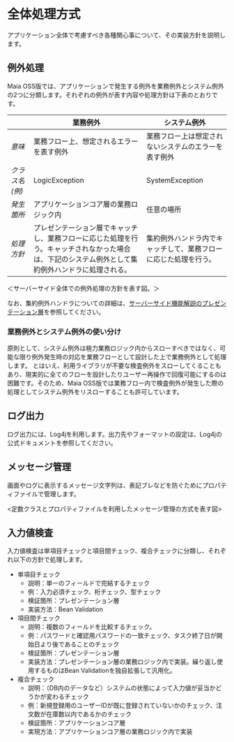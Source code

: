 # 全体処理方式

アプリケーション全体で考慮すべき各種関心事について、その実装方針を説明します。

## 例外処理

Maia OSS版では、アプリケーションで発生する例外を業務例外とシステム例外の2つに分類します。それぞれの例外が表す内容や処理方針は下表のとおりです。

|  |  業務例外  |  システム例外  |
| ---- | ---- | ---- |
| *意味* | 業務フロー上、想定されるエラーを表す例外 | 業務フロー上は想定されないシステムのエラーを表す例外 |
| *クラス名(例)* | LogicException | SystemException |
| *発生箇所* | アプリケーションコア層の業務ロジック内 | 任意の場所 |
| *処理方針* | プレゼンテーション層でキャッチし、業務フローに応じた処理を行う。キャッチされなかった場合は、下記のシステム例外として集約例外ハンドラに処理される。 | 集約例外ハンドラ内でキャッチして、業務フローに応じた処理を行う。 |

＜サーバーサイド全体での例外処理の方針を表す図。＞

なお、集約例外ハンドラについての詳細は、[サーバーサイド機能解説のプレゼンテーション層](server-side-function/presentation.md)を参照してください。

### 業務例外とシステム例外の使い分け

原則として、システム例外は極力業務ロジック内からスローすべきではなく、可能な限り例外発生時の対応を業務フローとして設計した上で業務例外として処理します。
とはいえ、利用ライブラリが不要な検査例外をスローしてくることもあり、現実的に全てのフローを設計したりユーザー再操作で回復可能にするのは困難です。そのため、Maia OSS版では業務フロー内で検査例外が発生した際の処理としてシステム例外をリスローすることも許可しています。

## ログ出力

ログ出力には、Log4jを利用します。出力先やフォーマットの設定は、Log4jの公式ドキュメントを参照してください。

## メッセージ管理

画面やログに表示するメッセージ文字列は、表記ブレなどを防ぐためにプロパティファイルで管理します。

<定数クラスとプロパティファイルを利用したメッセージ管理の方式を表す図>

<!-- ### トランザクション管理 -->

## 入力値検査

入力値検査は単項目チェックと項目間チェック、複合チェックに分類し、それぞれ以下の方針で処理します。

- 単項目チェック
    - 説明：単一のフィールドで完結するチェック
    - 例：入力必須チェック、桁チェック、型チェック
    - 検証箇所：プレゼンテーション層
    - 実装方法：Bean Validation
- 項目間チェック
    - 説明：複数のフィールドを比較するチェック。
    - 例：パスワードと確認用パスワードの一致チェック、タスク終了日が開始日より後であることのチェック
    - 検証箇所：プレゼンテーション層
    - 実装方法：プレゼンテーション層の業務ロジック内で実装。繰り返し使用するものはBean Validationを独自拡張して汎用化。
- 複合チェック
    - 説明：（DB内のデータなど）システムの状態によって入力値が妥当かどうかが変わるチェック
    - 例：新規登録用のユーザーIDが既に登録されていないかのチェック、注文数が在庫数以内であるかのチェック
    - 検証箇所：アプリケーションコア層
    - 実現方法：アプリケーションコア層の業務ロジック内で実装

<!-- ### セキュリティ対策 -->
